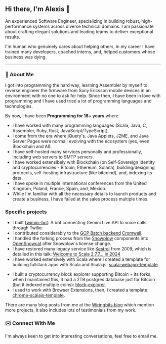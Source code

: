 ## Hi there, I'm Alexis 👋

An experienced Software Engineer, specializing in building robust, high-performance systems across diverse technical domains. I am passionate about crafting elegant solutions and leading teams to deliver exceptional results.

I'm human who genuinely cares about helping others, in my career I have trained many developers, coached interns, and, helped customers whose business was dying.


---

### 🚀 **About Me**

I got into programming the hard way; learning Assembler by myself to reverse engineer the firmware from Sony Ericsson mobile devices in an environment with no one to ask for help. Since then, I have been in love with programming and I have used tried a lot of programming languages and technologies.

By now, I have been **Programming for 18+ years** where:

* I have worked with many programming languages (Scala, Java, C, Assembler, Ruby, Rust, JavaScript/TypeScript),
* I come from the era where jQuery's, Java Applets, J2ME, and Java Server Pages were normal; evolving with the ecosystem (yes, even Blockchain and AI).
* I have self-hosted many services personally and professionally, including web servers to SMTP servers.
* I have worked extensibely with Blockchain (on Self-Sovereign Identity and cryptocurrencies - Bitcoin, Ethereum, Solana), building/designing protocols, self-hosting infrastructure (like bitcoind), and, indexing its data.
* I have spoke in multiple international conferences from the United Kingdom, Poland, France, Spain, and, Mexico.
* While I'm familiar with all the necessary details to launch products and create a business, I have failed at the sales process multiple times.


### **Specific projects**

- I built [twimini-bot](https://github.com/AlexITC/twimini-bot): A bot connecting Gemini Live API to voice calls through Twilio: 
- I contributed considerably to the [GCP Batch backend](https://github.com/broadinstitute/cromwell/tree/develop/supportedBackends/google/batch/src) [Cromwell](https://cromwell.readthedocs.io/en/latest/backends/GCPBatch/).
- I handled the forking process from the [Snowplow](https://snowplow.io/) components into [OpenSnowcat](https://github.com/opensnowcat) after Snowplow's license change.
- I have restored many legacy service like [Kestrel](https://github.com/twitter-archive/kestrel) from 2009, which is detailed in this talk: [Welcome to Scala 2.7.7... in 2024](https://www.youtube.com/watch?v=SJxEXAkxD3I)
- I have worked extensively with Scala where I created a template for building fullstack apps with Scala and Scala.js: [scala-webapp-template](https://github.com/wiringbits/scala-webapp-template).
* I built a cryptocurrency block explorer supporting Bitcoin + its forks, when I maintained this, it had a 2TB postgres database just for Bitcoin (but it indexed multiple coins): [block-explorer](https://github.com/wiringbits/block-explorer).
* I used to work with Browser Extensions, then, I created a template: [chrome-scalajs-template](https://github.com/AlexITC/chrome-scalajs-template).

There are many blog posts from me at the [Wiringbits blog](https://wiringbits.net) which mention more projects, it also includes lots of testimonials from my work.


### ✉️ **Connect With Me**

I'm always keen to get into interesting conversations, feel free to email me.
